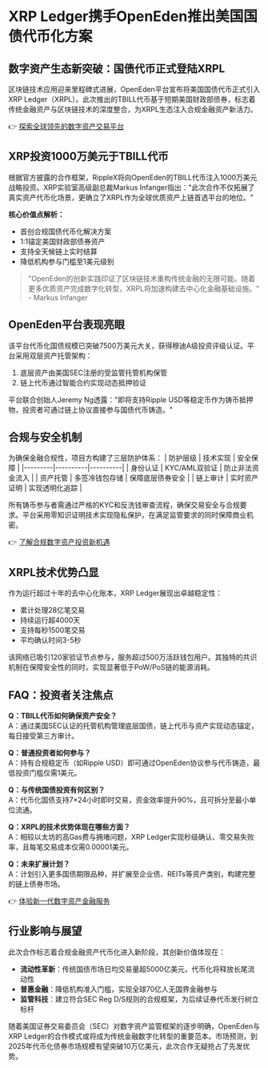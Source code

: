 # XRP Ledger携手OpenEden推出美国国债代币化方案

## 数字资产生态新突破：国债代币正式登陆XRPL

区块链技术应用迎来里程碑式进展，OpenEden平台宣布将美国国债代币正式引入XRP Ledger（XRPL）。此次推出的TBILL代币基于短期美国财政部债券，标志着传统金融资产与区块链技术的深度整合，为XRPL生态注入合规金融资产新活力。

👉 [探索全球领先的数字资产交易平台](https://bit.ly/okx_welcome)

## XRP投资1000万美元于TBILL代币

根据官方披露的合作框架，RippleX将向OpenEden的TBILL代币注入1000万美元战略投资。XRP实验室高级副总裁Markus Infanger指出："此次合作不仅拓展了真实资产代币化场景，更确立了XRPL作为全球优质资产上链首选平台的地位。"

**核心价值点解析：**
- 首创合规国债代币化解决方案
- 1:1锚定美国财政部债券资产
- 支持全天候链上实时结算
- 降低机构参与门槛至1美元级别

> "OpenEden的创新实践印证了区块链技术重构传统金融的无限可能。随着更多优质资产完成数字化转型，XRPL将加速构建去中心化金融基础设施。" - Markus Infanger

## OpenEden平台表现亮眼

该平台代币化国债规模已突破7500万美元大关，获得穆迪A级投资评级认证。平台采用双层资产托管架构：
1. 底层资产由美国SEC注册的受监管托管机构保管
2. 链上代币通过智能合约实现动态抵押验证

平台联合创始人Jeremy Ng透露："即将支持Ripple USD等稳定币作为铸币抵押物，投资者可通过链上协议直接参与国债代币铸造。"

## 合规与安全机制

为确保金融合规性，项目方构建了三层防护体系：
| 防护层级 | 技术实现 | 安全保障 |
|---------|----------|----------|
| 身份认证 | KYC/AML双验证 | 防止非法资金流入 |
| 资产托管 | 多签冷钱包存储 | 保障底层债券安全 |
| 链上审计 | 实时资产证明 | 实现透明化追踪 |

所有铸币参与者需通过严格的KYC和反洗钱审查流程，确保交易安全与合规要求。平台采用零知识证明技术实现隐私保护，在满足监管要求的同时保障商业机密。

👉 [了解合规数字资产投资新机遇](https://bit.ly/okx_welcome)

## XRPL技术优势凸显

作为运行超过十年的去中心化账本，XRP Ledger展现出卓越稳定性：
- 累计处理28亿笔交易
- 持续运行超4000天
- 支持每秒1500笔交易
- 平均确认时间3-5秒

该网络已吸引120家验证节点参与，服务超过500万活跃钱包用户。其独特的共识机制在保障安全性的同时，实现显著低于PoW/PoS链的能源消耗。

## FAQ：投资者关注焦点

**Q：TBILL代币如何确保资产安全？**  
A：通过美国SEC认证的托管机构管理底层国债，链上代币与资产实现动态锚定，每日接受第三方审计。

**Q：普通投资者如何参与？**  
A：持有合规稳定币（如Ripple USD）即可通过OpenEden协议参与代币铸造，最低投资门槛仅需1美元。

**Q：与传统国债投资有何区别？**  
A：代币化国债支持7×24小时即时交易，资金效率提升90%，且可拆分至最小单位流通。

**Q：XRPL的技术优势体现在哪些方面？**  
A：相较以太坊的高Gas费与拥堵问题，XRP Ledger实现秒级确认、零交易失败率，且每笔交易成本仅需0.00001美元。

**Q：未来扩展计划？**  
A：计划引入更多国债期限品种，并扩展至企业债、REITs等资产类别，构建完整的链上债券市场。

👉 [体验新一代数字资产金融服务](https://bit.ly/okx_welcome)

## 行业影响与展望

此次合作标志着合规金融资产代币化进入新阶段，其创新价值体现在：
- **流动性革新**：传统国债市场日均交易量超5000亿美元，代币化将释放长尾流动性
- **普惠金融**：降低机构准入门槛，实现全球70亿人无国界金融参与
- **监管科技**：建立符合SEC Reg D/S规则的合规框架，为后续证券代币发行树立标杆

随着美国证券交易委员会（SEC）对数字资产监管框架的逐步明确，OpenEden与XRP Ledger的合作模式或将成为传统金融数字化转型的重要范本。市场预测，到2025年代币化债券市场规模有望突破10万亿美元，此次合作无疑抢占了先发优势。